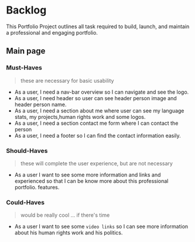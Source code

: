 # Backlog

This Portfolio Project outlines all task required to build, launch, and maintain
a professional and engaging portfolio.

## Main page

### Must-Haves

> these are necessary for basic usability

- As a user, I need a nav-bar overview so I can navigate and see the logo.
- As a user, I need header so user can see header person image and header person
  name.
- As a user, I need a section about me where user can see my language stats, my
  projects,human rights work and some logos.
- As a user, I need a section contact me form where I can contact the person
- As a user, I need a footer so I can find the contact information easily.

### Should-Haves

> these will complete the user experience, but are not necessary

- As a user I want to see some more information and links and experienced so that
  I can be know more about this professional portfolio. features.

### Could-Haves

> would be really cool ... if there's time

- As a user I want to see some `video links` so I can see more information about
  his human rights work and his politics.
